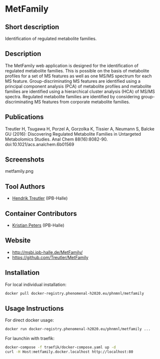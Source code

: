 <!-- Guidance:
Logo: The logo needs have the text "Logo" inside the square bracket place holder to be recognized at the App Library.
Tool name: First single hashtag (#) will be taken as tool name.
Version: Should always go after the first hastag and before the second hastag. The line needs to respond to the regexp "^Version: (.+)" being the first group the actual version.

Fields: for the App Library, the following fields will be parsed:

# Name of the tool
Version: z.x-whatever
## Short description
## Description
## Key features
## Publications
## Screenshots
## Tool Authors 
- Author 1 and affiliation
- [Author 2](link_to_author_2) and affiliation
## Container Contributors
- Contributor 1
- [Contributor 2](link_to_contributior_2) and affiliation
## Website
## Usage Instructions

Free text with triple tick code blocks, comprising docker, ipython and galaxy usage

## Installation 

They all have to be at the second hashtag level

For screenshots, you should use the following scheme:

![screenshot](screenshots/s1.gif)
![screenshot](screenshots/s2.gif)

-->

# MetFamily

## Short description

Identification of regulated metabolite families.

## Description

The MetFamily web application is designed for the identification of regulated metabolite families. This is possible on the basis of metabolite profiles for a set of MS features as well as one MS/MS spectrum for each MS feature. Group-discriminating MS features are identified using a principal component analysis (PCA) of metabolite profiles and metabolite families are identified using a hierarchical cluster analysis (HCA) of MS/MS spectra. Regulated metabolite families are identified by considering group-discriminating MS features from corporate metabolite families.

## Publications

Treutler H, Tsugawa H, Porzel A, Gorzolka K, Tissier A, Neumann S, Balcke GU (2016): Discovering Regulated Metabolite Families in Untargeted Metabolomics Studies. Anal Chem 88(16):8082-90. doi:10.1021/acs.analchem.6b01569

## Screenshots

metfamily.png

## Tool Authors 
- [Hendrik Treutler](https://github.com/treutler) (IPB-Halle)

## Container Contributors
- [Kristian Peters](https://github.com/korseby) (IPB-Halle)

## Website
* http://msbi.ipb-halle.de/MetFamily/
* https://github.com/Treutler/MetFamily

## Installation 

For local individual installation:

```bash
docker pull docker-registry.phenomenal-h2020.eu/phnmnl/metfamily
```

## Usage Instructions

For direct docker usage:

```bash
docker run docker-registry.phenomenal-h2020.eu/phnmnl/metfamily ...
```

For launchin with traefik:

```bash
docker-compose -f traefik/docker-compose.yaml up -d
curl -H Host:metfamily.docker.localhost http://localhost:80
```
